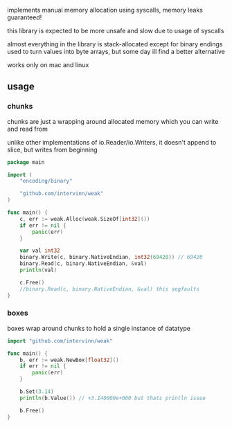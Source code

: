 implements manual memory allocation using syscalls, memory leaks guaranteed!

this library is expected to be more unsafe and slow due to usage of syscalls

almost everything in the library is stack-allocated except for binary endings used to turn values into byte arrays,
but some day ill find a better alternative

works only on mac and linux


## usage

### chunks 
chunks are just a wrapping around allocated memory which you can write and read from

unlike other implementations of io.Reader/io.Writers, it doesn't append to slice, 
but writes from beginning
```go
package main

import (
	"encoding/binary"

	"github.com/intervinn/weak"
)

func main() {
	c, err := weak.Alloc(weak.SizeOf[int32]())
	if err != nil {
		panic(err)
	}

	var val int32
	binary.Write(c, binary.NativeEndian, int32(69420)) // 69420
	binary.Read(c, binary.NativeEndian, &val)
	println(val)

	c.Free()
	//binary.Read(c, binary.NativeEndian, &val) this segfaults
}
```

### boxes
boxes wrap around chunks to hold a single instance of datatype
```go
import "github.com/intervinn/weak"

func main() {
	b, err := weak.NewBox[float32]()
	if err != nil {
		panic(err)
	}

	b.Set(3.14)
	println(b.Value()) // +3.140000e+000 but thats println issue

	b.Free()
}
```
